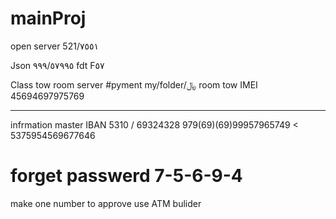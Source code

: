 # mainProj
open server 521/٧٥٥١

Json ٩٩٩/٥٧٩٩٥
fdt F٥٧

Class tow room server
 #pyment  my/folder/﷼
room tow IMEI 45694697975769
_______________
infrmation master
IBAN 5310 / 69324328
979(69)(69)99957965749 < 5375954569677646
# forget passwerd 7-5-6-9-4
make one number to approve use ATM bulider

